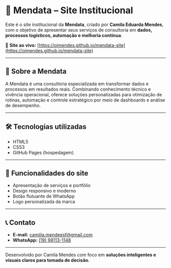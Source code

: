 # 💼 Mendata – Site Institucional

Este é o site institucional da **Mendata**, criado por **Camila Eduarda Mendes**, com o objetivo de apresentar seus serviços de consultoria em **dados, processos logísticos, automação e melhoria contínua**.

🔗 **Site ao vivo:** [https://oimendes.github.io/mendata-site](https://oimendes.github.io/mendata-site)

---

## 🚀 Sobre a Mendata
A Mendata é uma consultoria especializada em transformar dados e processos em resultados reais. Combinando conhecimento técnico e vivência operacional, oferece soluções personalizadas para otimização de rotinas, automação e controle estratégico por meio de dashboards e análise de desempenho.

---

## 🛠️ Tecnologias utilizadas
- HTML5
- CSS3
- GitHub Pages (hospedagem)

---

## 📸 Funcionalidades do site
- Apresentação de serviços e portfólio
- Design responsivo e moderno
- Botão flutuante de WhatsApp
- Logo personalizada da marca

---

## 📞 Contato
- **E-mail:** camiila.mendeesf@gmail.com  
- **WhatsApp:** [(19) 98113-1148](https://wa.me/5519981131148)

---

Desenvolvido por Camila Mendes com foco em **soluções inteligentes e visuais claros para tomada de decisão.**

